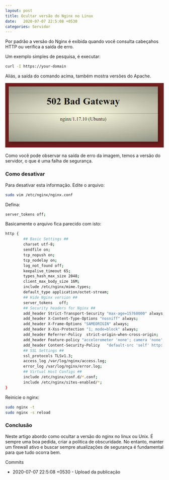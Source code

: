 ```yaml
---
layout: post
title: Ocultar versão do Nginx no Linux
date:   2020-07-07 22:5:08 +0530
categories: Servidor
---
```


Por padrão a versão do Nginx é exibida quando você consulta cabeçahos HTTP ou verifica a saída de erro. 

Um exemplo simples de pesquisa, é executar:

```bash
curl -I https://your-domain
```

Aliás, a saída do comando acima, também mostra versões do Apache. 

![erro nginx](/blog/images/nginx.jpg)

Como você pode observar na saída de erro da imagem, temos a versão do servidor, o que é uma falha de segurança. 

### Como desativar
Para desativar esta informação. Edite o arquivo:

```bash
sudo vim /etc/nginx/nginx.conf
```

Defina:

```bash
server_tokens off;
```

Basicamente o arquivo fica parecido com isto:

```bash
http {
        ## Basic Settings ##
        charset utf-8;
        sendfile on;
        tcp_nopush on;
        tcp_nodelay on;
        log_not_found off;
        keepalive_timeout 65;
        types_hash_max_size 2048;
        client_max_body_size 16M;
        include /etc/nginx/mime.types;
        default_type application/octet-stream;
        ## Hide Nginx version ##
        server_tokens   off;
        ## Security headers for Nginx ## 
        add_header Strict-Transport-Security "max-age=15768000" always;
        add_header X-Content-Type-Options "nosniff" always;
        add_header X-Frame-Options "SAMEORIGIN" always;
        add_header X-Xss-Protection "1; mode=block" always;
        add_header Referrer-Policy  strict-origin-when-cross-origin;
        add_header Feature-policy "accelerometer 'none'; camera 'none'; geolocation 'none'; gyroscope 'none'; magnetometer 'none'; microphone 'none'; payment 'none'; usb 'none'";
        add_header Content-Security-Policy   "default-src 'self' http: https: data: blob: 'unsafe-inline'" always;
        ## SSL Settings ##
        ssl_protocols TLSv1.3;
        access_log /var/log/nginx/access.log;
        error_log /var/log/nginx/error.log;
        ## Virtual Host Configs ##
        include /etc/nginx/conf.d/*.conf;
        include /etc/nginx/sites-enabled/*;
}
```

Reinicie o nginx:

```bash
sudo nginx -t
sudo nginx -s reload
```


### Conclusão
Neste artigo abordo como ocultar a versão do nginx no linux ou Unix. É sempre uma boa pedida, criar a politica de obscuridade. No entanto, manter um firewall ativo e buscar sempre atualizações de segurança é fundamental para que tudo ocorra bem.




Commits
- 2020-07-07 22:5:08 +0530 - Upload da publicação
